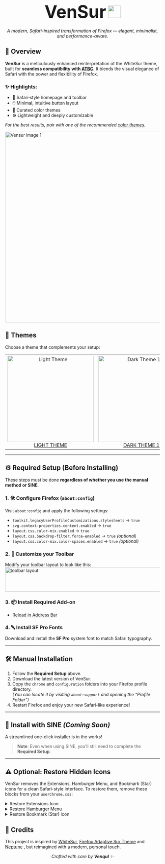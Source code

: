 <h1 align="center">
  <strong style="font-size: 2em;">VenSur</strong>
  <img src="https://github.com/user-attachments/assets/40595330-c5e2-4ff5-a777-38c1aafaacbb" width="40" height="40">
</h1>
<p align="center"><em>A modern, Safari-inspired transformation of Firefox — elegant, minimalist, and performance-aware.</em></p>

## 🌟 Overview
**VenSur** is a meticulously enhanced reinterpretation of the WhiteSur theme, built for **seamless compatibility with [ATBC](https://github.com/easonwong-de/Adaptive-Tab-Bar-Colour)**. It blends the visual elegance of Safari with the power and flexibility of Firefox.

### ✨ Highlights:
- 🧭 Safari‑style homepage and toolbar  
- 🖱️ Minimal, intuitive button layout  
- 🎨 Curated color themes  
- ⚙️ Lightweight and deeply customizable  

*For the best results, pair with one of the recommended [color themes](#-themes).*

<img width="1949" height="618" alt="Vensur image 1" src="https://github.com/user-attachments/assets/dd6b4e81-c6ed-4113-b257-6eefd5a3f812" />


## 🎨 Themes
Choose a theme that complements your setup:

<table>
  <tr>
    <td align="center">
      <img src="https://github.com/user-attachments/assets/4ffd5506-02dd-4124-88ae-dd4ba36ea741" width="280" alt="Light Theme"/><br/>
      <a href="https://addons.mozilla.org/en-US/firefox/addon/safari-15-light-theme/">LIGHT THEME</a>
    </td>
    <td align="center">
      <img src="https://github.com/user-attachments/assets/25012711-8168-46c5-8375-a34e80606c6b" width="280" alt="Dark Theme 1"/><br/>
      <a href="https://addons.mozilla.org/en-US/firefox/addon/safari-15-dark-theme/">DARK THEME 1</a>
    </td>
    <td align="center">
      <img src="https://github.com/user-attachments/assets/9b4c862e-cf61-4133-ad16-7f4fdce651fa" width="280" alt="Dark Theme 2"/><br/>
      <a href="https://addons.mozilla.org/en-US/firefox/addon/dark-theme-for-whitesur/">DARK THEME 2</a>
    </td>
  </tr>
</table>

---

## ⚙️ Required Setup (Before Installing)

These steps must be done **regardless of whether you use the manual method or SINE**.

### 1. 🛠️ Configure Firefox (`about:config`)
Visit `about:config` and apply the following settings:

- `toolkit.legacyUserProfileCustomizations.stylesheets` → `true`  
- `svg.context-properties.content.enabled` → `true`  
- `layout.css.color-mix.enabled` → `true`  
- `layout.css.backdrop-filter.force-enabled` → `true` *(optional)*  
- `layout.css.color-mix.color-spaces.enabled` → `true` *(optional)*  

### 2. 🧩 Customize your Toolbar
Modify your toolbar layout to look like this:  
<img width="940" height="79" alt="toolbar layout" src="https://github.com/user-attachments/assets/45b7cc9e-a2bb-4b19-b5a2-f161341038a7" />

### 3. 📦 Install Required Add-on
- [Reload in Address Bar](https://addons.mozilla.org/en-US/firefox/addon/reload-in-address-bar/)

### 4. 🔤 Install SF Pro Fonts
Download and install the **SF Pro** system font to match Safari typography.

---

## 🛠️ Manual Installation

1. Follow the **Required Setup** above.
2. Download the latest version of VenSur.
3. Copy the `chrome` and `configuration` folders into your Firefox profile directory.  
   *(You can locate it by visiting `about:support` and opening the “Profile Folder”)*  
4. Restart Firefox and enjoy your new Safari-like experience!

---

## 🚀 Install with SINE *(Coming Soon)*

A streamlined one-click installer is in the works!

> **Note**: Even when using SINE, you'll still need to complete the **Required Setup**.

---
## ⚠️ Optional: Restore Hidden Icons
VenSur removes the Extensions, Hamburger Menu, and Bookmark (Star) icons for a clean Safari-style interface. To restore them, remove these blocks from your `userChrome.css`:

<details>
  <summary>Restore Extensions Icon</summary>

<pre><code>#unified-extensions-button { width: 3px; padding-inline: 0 !important; }
#unified-extensions-button > .toolbarbutton-icon { width: 0 !important; }</code></pre>

</details>

<details>
  <summary>Restore Hamburger Menu</summary>

<pre><code>#PanelUI-menu-button { display: none !important; }</code></pre>

</details>

<details>
  <summary>Restore Bookmark (Star) Icon</summary>

<pre><code>#star-button-box { display: none !important; }</code></pre>

</details>


## 🙌 Credits

This project is inspired by [WhiteSur](https://github.com/AdamXweb/WhiteSurFirefoxThemeMacOS), [Firefox Adaptive Sur Theme](https://github.com/easonwong-de/Firefox-Adaptive-Sur-Theme) and [Neptune](https://github.com/yiiyahui/Neptune-Firefox) , but reimagined with a modern, personal touch.

<p align="center"><em>Crafted with care by <strong>Venqul</strong> ✨</em></p>

